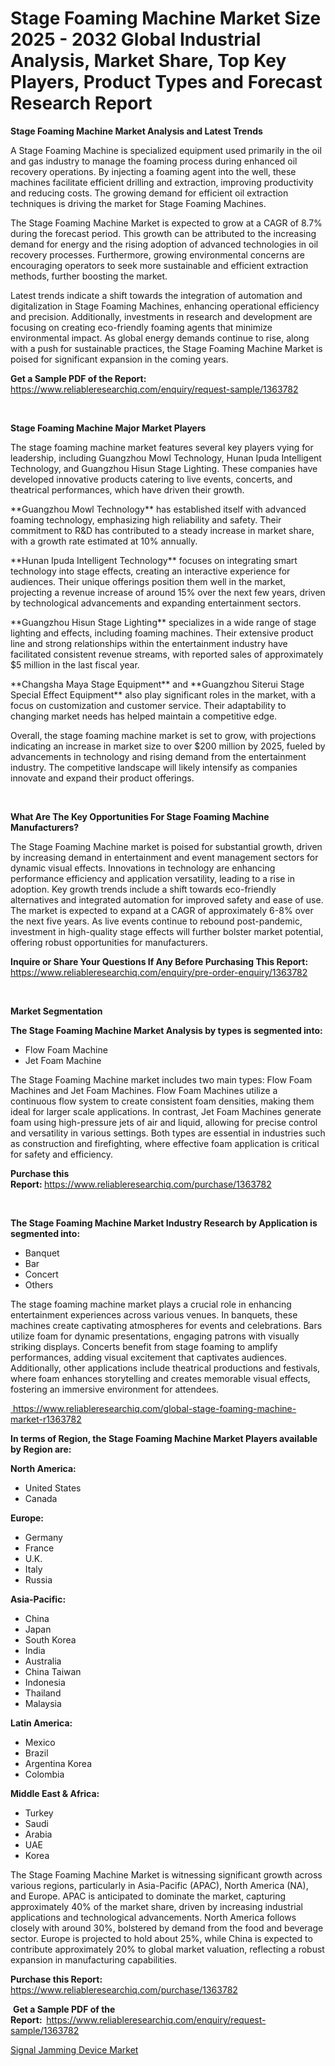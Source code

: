 <p><h1>Stage Foaming Machine Market Size 2025 - 2032 Global Industrial Analysis, Market Share, Top Key Players, Product Types and Forecast Research Report</h1></p><p><strong>Stage Foaming Machine Market Analysis and Latest Trends</strong></p>
<p><p>A Stage Foaming Machine is specialized equipment used primarily in the oil and gas industry to manage the foaming process during enhanced oil recovery operations. By injecting a foaming agent into the well, these machines facilitate efficient drilling and extraction, improving productivity and reducing costs. The growing demand for efficient oil extraction techniques is driving the market for Stage Foaming Machines.</p><p>The Stage Foaming Machine Market is expected to grow at a CAGR of 8.7% during the forecast period. This growth can be attributed to the increasing demand for energy and the rising adoption of advanced technologies in oil recovery processes. Furthermore, growing environmental concerns are encouraging operators to seek more sustainable and efficient extraction methods, further boosting the market.</p><p>Latest trends indicate a shift towards the integration of automation and digitalization in Stage Foaming Machines, enhancing operational efficiency and precision. Additionally, investments in research and development are focusing on creating eco-friendly foaming agents that minimize environmental impact. As global energy demands continue to rise, along with a push for sustainable practices, the Stage Foaming Machine Market is poised for significant expansion in the coming years.</p></p>
<p><strong>Get a Sample PDF of the Report:&nbsp;</strong> <a href="https://www.reliableresearchiq.com/enquiry/request-sample/1363782?utm_campaign=2752&utm_medium=2&utm_source=Github&utm_content=ia&utm_term=28022025&utm_id=stage-foaming-machine">https://www.reliableresearchiq.com/enquiry/request-sample/1363782</a></p>
<p>&nbsp;</p>
<p><strong>Stage Foaming Machine Major Market Players</strong></p>
<p><p>The stage foaming machine market features several key players vying for leadership, including Guangzhou Mowl Technology, Hunan Ipuda Intelligent Technology, and Guangzhou Hisun Stage Lighting. These companies have developed innovative products catering to live events, concerts, and theatrical performances, which have driven their growth.</p><p>**Guangzhou Mowl Technology** has established itself with advanced foaming technology, emphasizing high reliability and safety. Their commitment to R&D has contributed to a steady increase in market share, with a growth rate estimated at 10% annually. </p><p>**Hunan Ipuda Intelligent Technology** focuses on integrating smart technology into stage effects, creating an interactive experience for audiences. Their unique offerings position them well in the market, projecting a revenue increase of around 15% over the next few years, driven by technological advancements and expanding entertainment sectors.</p><p>**Guangzhou Hisun Stage Lighting** specializes in a wide range of stage lighting and effects, including foaming machines. Their extensive product line and strong relationships within the entertainment industry have facilitated consistent revenue streams, with reported sales of approximately $5 million in the last fiscal year.</p><p>**Changsha Maya Stage Equipment** and **Guangzhou Siterui Stage Special Effect Equipment** also play significant roles in the market, with a focus on customization and customer service. Their adaptability to changing market needs has helped maintain a competitive edge.</p><p>Overall, the stage foaming machine market is set to grow, with projections indicating an increase in market size to over $200 million by 2025, fueled by advancements in technology and rising demand from the entertainment industry. The competitive landscape will likely intensify as companies innovate and expand their product offerings.</p></p>
<p>&nbsp;</p>
<p><strong>What Are The Key Opportunities For Stage Foaming Machine Manufacturers?</strong></p>
<p><p>The Stage Foaming Machine market is poised for substantial growth, driven by increasing demand in entertainment and event management sectors for dynamic visual effects. Innovations in technology are enhancing performance efficiency and application versatility, leading to a rise in adoption. Key growth trends include a shift towards eco-friendly alternatives and integrated automation for improved safety and ease of use. The market is expected to expand at a CAGR of approximately 6-8% over the next five years. As live events continue to rebound post-pandemic, investment in high-quality stage effects will further bolster market potential, offering robust opportunities for manufacturers.</p></p>
<p><strong>Inquire or Share Your Questions If Any Before Purchasing This Report:</strong> <a href="https://www.reliableresearchiq.com/enquiry/pre-order-enquiry/1363782?utm_campaign=2752&utm_medium=2&utm_source=Github&utm_content=ia&utm_term=28022025&utm_id=stage-foaming-machine">https://www.reliableresearchiq.com/enquiry/pre-order-enquiry/1363782</a></p>
<p>&nbsp;</p>
<p><strong>Market Segmentation</strong></p>
<p><strong>The Stage Foaming Machine Market Analysis by types is segmented into:</strong></p>
<p><ul><li>Flow Foam Machine</li><li>Jet Foam Machine</li></ul></p>
<p><p>The Stage Foaming Machine market includes two main types: Flow Foam Machines and Jet Foam Machines. Flow Foam Machines utilize a continuous flow system to create consistent foam densities, making them ideal for larger scale applications. In contrast, Jet Foam Machines generate foam using high-pressure jets of air and liquid, allowing for precise control and versatility in various settings. Both types are essential in industries such as construction and firefighting, where effective foam application is critical for safety and efficiency.</p></p>
<p><strong>Purchase this Report:&nbsp;</strong><a href="https://www.reliableresearchiq.com/purchase/1363782?utm_campaign=2752&utm_medium=2&utm_source=Github&utm_content=ia&utm_term=28022025&utm_id=stage-foaming-machine">https://www.reliableresearchiq.com/purchase/1363782</a></p>
<p>&nbsp;</p>
<p><strong>The Stage Foaming Machine Market Industry Research by Application is segmented into:</strong></p>
<p><ul><li>Banquet</li><li>Bar</li><li>Concert</li><li>Others</li></ul></p>
<p><p>The stage foaming machine market plays a crucial role in enhancing entertainment experiences across various venues. In banquets, these machines create captivating atmospheres for events and celebrations. Bars utilize foam for dynamic presentations, engaging patrons with visually striking displays. Concerts benefit from stage foaming to amplify performances, adding visual excitement that captivates audiences. Additionally, other applications include theatrical productions and festivals, where foam enhances storytelling and creates memorable visual effects, fostering an immersive environment for attendees.</p></p>
<p><a href="https://www.reliableresearchiq.com/global-stage-foaming-machine-market-r1363782?utm_campaign=2752&utm_medium=2&utm_source=Github&utm_content=ia&utm_term=28022025&utm_id=stage-foaming-machine">&nbsp;https://www.reliableresearchiq.com/global-stage-foaming-machine-market-r1363782</a></p>
<p><strong>In terms of Region, the Stage Foaming Machine Market Players available by Region are:</strong></p>
<p>
    <p> <strong> North America: </strong>
        <ul>
            <li>United States</li>
            <li>Canada</li>
        </ul>
        </p> 
    <p> <strong> Europe: </strong>
        <ul>
            <li>Germany</li>
            <li>France</li>
            <li>U.K.</li>
            <li>Italy</li>
            <li>Russia</li>
        </ul>
        </p> 
    <p> <strong> Asia-Pacific: </strong>
        <ul>
            <li>China</li>
            <li>Japan</li>
            <li>South Korea</li>
            <li>India</li>
            <li>Australia</li>
            <li>China Taiwan</li>
            <li>Indonesia</li>
            <li>Thailand</li>
            <li>Malaysia</li>
        </ul>
        </p> 
    <p> <strong> Latin America: </strong>
        <ul>
            <li>Mexico</li>
            <li>Brazil</li>
            <li>Argentina Korea</li>
            <li>Colombia</li>
        </ul>
        </p> 
    <p> <strong> Middle East & Africa: </strong>
        <ul>
            <li>Turkey</li>
            <li>Saudi</li>
            <li>Arabia</li>
            <li>UAE</li>
            <li>Korea</li>
        </ul>
    </p>
    </p>
<p><p>The Stage Foaming Machine Market is witnessing significant growth across various regions, particularly in Asia-Pacific (APAC), North America (NA), and Europe. APAC is anticipated to dominate the market, capturing approximately 40% of the market share, driven by increasing industrial applications and technological advancements. North America follows closely with around 30%, bolstered by demand from the food and beverage sector. Europe is projected to hold about 25%, while China is expected to contribute approximately 20% to global market valuation, reflecting a robust expansion in manufacturing capabilities.</p></p>
<p><strong>Purchase this Report: </strong><a href="https://www.reliableresearchiq.com/purchase/1363782?utm_campaign=2752&utm_medium=2&utm_source=Github&utm_content=ia&utm_term=28022025&utm_id=stage-foaming-machine">https://www.reliableresearchiq.com/purchase/1363782</a></p>
<p>&nbsp;<strong>Get a Sample PDF of the Report:&nbsp;&nbsp;</strong><a href="https://www.reliableresearchiq.com/enquiry/request-sample/1363782?utm_campaign=2752&utm_medium=2&utm_source=Github&utm_content=ia&utm_term=28022025&utm_id=stage-foaming-machine">https://www.reliableresearchiq.com/enquiry/request-sample/1363782</a></p>
<p><strong></strong></p>
<p><p><a href="https://github.com/elodielamto06/Market-Research-Report-List-1/blob/main/signal-jamming-device-market.md?utm_campaign=2752&utm_medium=2&utm_source=Github&utm_content=ia&utm_term=28022025&utm_id=stage-foaming-machine">Signal Jamming Device Market</a></p></p>